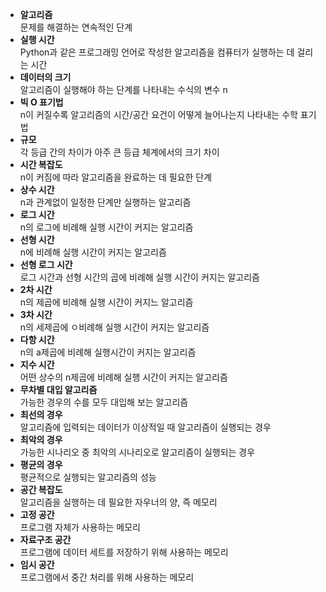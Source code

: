 - **알고리즘**  
문제를 해결하는 연속적인 단계
- **실행 시간**  
Python과 같은 프로그래밍 언어로 작성한 알고리즘을 컴퓨터가 실행하는 데 걸리는 시간
- **데이터의 크기**  
알고리즘이 실행해야 하는 단계를 나타내는 수식의 변수 n
- **빅 O 표기법**  
n이 커질수록 알고리즘의 시간/공간 요건이 어떻게 늘어나는지 나타내는 수학 표기법
- **규모**  
각 등급 간의 차이가 아주 큰 등급 체계에서의 크기 차이
- **시간 복잡도**  
n이 커짐에 따라 알고리즘을 완료하는 데 필요한 단계
- **상수 시간**  
n과 관계없이 일정한 단계만 실행하는 알고리즘
- **로그 시간**  
n의 로그에 비례해 실행 시간이 커지는 알고리즘
- **선형 시간**  
n에 비례해 실행 시간이 커지는 알고리즘
- **선형 로그 시간**  
로그 시간과 선형 시간의 곱에 비례해 실행 시간이 커지는 알고리즘
- **2차 시간**  
n의 제곱에 비례해 실행 시간이 커지느 알고리즘
- **3차 시간**  
n의 세제곱에 ㅇ비례해 실행 시간이 커지는 알고리즘
- **다항 시간**  
n의 a제곱에 비례해 실행시간이 커지는 알고리즘
- **지수 시간**  
어떤 상수의 n제곱에 비례해 실행 시간이 커지는 알고리즘
- **무차별 대입 알고리즘**  
가능한 경우의 수를 모두 대입해 보는 알고리즘
- **최선의 경우**  
알고리즘에 입력되는 데이터가 이상적일 때 알고리즘이 실행되는 경우
- **최악의 경우**   
가능한 시나리오 중 최악의 시나리오로 알고리즘이 실행되는 경우
- **평균의 경우**  
평균적으로 실행되는 알고리즘의 성능
- **공간 복잡도**  
알고리즘을 실행하는 데 필요한 자우너의 양, 즉 메모리
- **고정 공간**  
프로그램 자체가 사용하는 메모리
- **자료구조 공간**  
프로그램에 데이터 세트를 저장하기 위해 사용하는 메모리
- **임시 공간**   
프로그램에서 중간 처리를 위해 사용하는 메모리